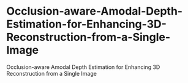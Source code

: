 # Occlusion-aware-Amodal-Depth-Estimation-for-Enhancing-3D-Reconstruction-from-a-Single-Image
 Occlusion-aware Amodal Depth Estimation for  Enhancing 3D Reconstruction from a Single Image
